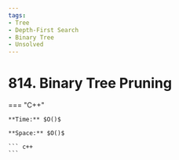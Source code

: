 ```yaml
---
tags:
- Tree
- Depth-First Search
- Binary Tree
- Unsolved
---
```



# 814. Binary Tree Pruning

=== "C++"

    **Time:** $O()$

    **Space:** $O()$

    ``` c++
    ```